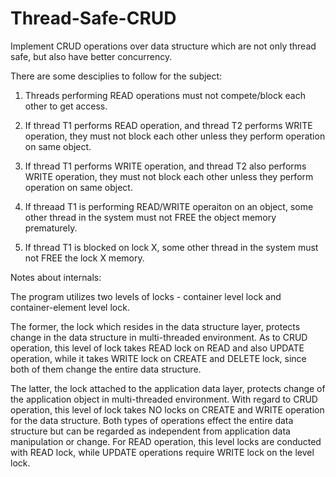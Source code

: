 # Thread-Safe-CRUD

Implement CRUD operations over data structure which are not only thread safe, but also have better concurrency.

There are some desciplies to follow for the subject:

1. Threads performing READ operations must not compete/block each other to get access.

2. If thread T1 performs READ operation, and thread T2 performs WRITE operation, they must not block each other unless they perform operation on same object.

3. If thread T1 performs WRITE operation, and thread T2 also performs WRITE operation, they must not block each other unless they perform operation on same object.

4. If threaad T1 is performing READ/WRITE operaiton on an object, some other thread in the system must not FREE the object memory prematurely.

5. If thread T1 is blocked on lock X, some other thread in the system must not FREE the lock X memory.

Notes about internals:

The program utilizes two levels of locks - container level lock and container-element level lock.

The former, the lock which resides in the data structure layer, protects change in the data structure in multi-threaded environment. As to CRUD operation, this level of lock takes READ lock on READ and also UPDATE operation, while it takes WRITE lock on CREATE and DELETE lock, since both of them change the entire data structure.

The latter, the lock attached to the application data layer, protects change of the application object in multi-threaded environment. With regard to CRUD operation, this level of lock takes NO locks on CREATE and WRITE operation for the data structure. Both types of operations effect the entire data structure but can be regarded as independent from application data manipulation or change. For READ operation, this level locks are conducted with READ lock, while UPDATE operations require WRITE lock on the level lock.

